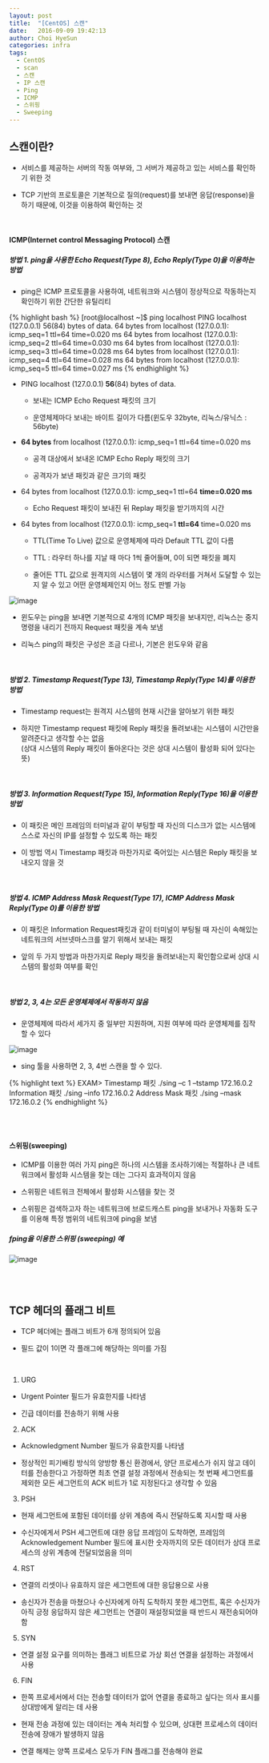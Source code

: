 ```yaml
---
layout: post
title:  "[CentOS] 스캔"
date:   2016-09-09 19:42:13
author: Choi HyeSun
categories: infra
tags:
  - CentOS
  - scan
  - 스캔
  - IP 스캔
  - Ping
  - ICMP
  - 스위핑
  - Sweeping
---
```


## 스캔이란?

- 서비스를 제공하는 서버의 작동 여부와, 그 서버가 제공하고 있는 서비스를 확인하기 위한 것

- TCP 기반의 프로토콜은 기본적으로 질의(request)를 보내면 응답(response)을 하기 때문에, 이것을 이용하여 확인하는 것

<br>

#### ICMP(Internet control Messaging Protocol) 스캔

##### 방법 1. ping을 사용한 Echo Request(Type 8), Echo Reply(Type 0)을 이용하는 방법

- ping은 ICMP 프로토콜을 사용하여, 네트워크와 시스템이 정상적으로 작동하는지 확인하기 위한 간단한 유틸리티

{% highlight bash %}
[root@localhost ~]$ ping localhost
PING localhost (127.0.0.1) 56(84) bytes of data.
64 bytes from localhost (127.0.0.1): icmp_seq=1 ttl=64 time=0.020 ms
64 bytes from localhost (127.0.0.1): icmp_seq=2 ttl=64 time=0.030 ms
64 bytes from localhost (127.0.0.1): icmp_seq=3 ttl=64 time=0.028 ms
64 bytes from localhost (127.0.0.1): icmp_seq=4 ttl=64 time=0.028 ms
64 bytes from localhost (127.0.0.1): icmp_seq=5 ttl=64 time=0.027 ms
{% endhighlight %}

- PING localhost (127.0.0.1) **56**(84) bytes of data.

  - 보내는 ICMP Echo Request 패킷의 크기
  
  - 운영체제마다 보내는 바이트 길이가 다름(윈도우 32byte, 리눅스/유닉스 : 56byte)
  
- **64 bytes** from localhost (127.0.0.1): icmp_seq=1 ttl=64 time=0.020 ms

  - 공격 대상에서 보내온 ICMP Echo Reply 패킷의 크기

  - 공격자가 보낸 패킷과 같은 크기의 패킷
  
- 64 bytes from localhost (127.0.0.1): icmp_seq=1 ttl=64 **time=0.020 ms**

  - Echo Request 패킷이 보내진 뒤 Replay 패킷을 받기까지의 시간
  
- 64 bytes from localhost (127.0.0.1): icmp_seq=1 **ttl=64** time=0.020 ms

  - TTL(Time To Live) 값으로 운영체제에 따라 Default TTL 값이 다름

  - TTL : 라우터 하나를 지날 때 마다 1씩 줄어들며, 0이 되면 패킷을 폐지

  - 줄어든 TTL 값으로 원격지의 시스템이 몇 개의 라우터를 거쳐서 도달할 수 있는지 알 수 있고 어떤 운영체제인지 어느 정도 판별 가능

![image](/img/2016-09-09/scan-001-packet1.png)

- 윈도우는 ping을 보내면 기본적으로 4개의 ICMP 패킷을 보내지만, 리눅스는 중지 명령을 내리기 전까지 Request 패킷을 계속 보냄

- 리눅스 ping의 패킷은 구성은 조금 다르나, 기본은 윈도우와 같음

<br>

##### 방법 2.	Timestamp Request(Type 13), Timestamp Reply(Type 14)를 이용한 방법

- Timestamp request는 원격지 시스템의 현재 시간을 알아보기 위한 패킷

- 하지만 Timestamp request 패킷에 Reply 패킷을 돌려보내는 시스템이 시간만을 알려준다고 생각할 수는 없음
<br>(상대 시스템의 Reply 패킷이 돌아온다는 것은 상대 시스템이 활성화 되어 있다는 뜻)

<br>

##### 방법 3. Information Request(Type 15), Information Reply(Type 16)을 이용한 방법

- 이 패킷은 메인 프레임의 터미널과 같이 부팅할 때 자신의 디스크가 없는 시스템에 스스로 자신의 IP를 설정할 수 있도록 하는 패킷

- 이 방법 역시 Timestamp 패킷과 마찬가지로 죽어있는 시스템은 Reply 패킷을 보내오지 않을 것

<br>

##### 방법 4. ICMP Address Mask Request(Type 17), ICMP Address Mask Reply(Type 0)를 이용한 방법

- 이 패킷은 Information Request패킷과 같이 터미널이 부팅될 때 자신이 속해있는 네트워크의 서브넷마스크를 알기 위해서 보내는 패킷

- 앞의 두 가지 방법과 마찬가지로 Reply 패킷을 돌려보내는지 확인함으로써 상대 시스템의 활성화 여부를 확인

<br>

##### 방법 2, 3, 4는 모든 운영체제에서 작동하지 않음

- 운영체제에 따라서 세가지 중 일부만 지원하며, 지원 여부에 따라 운영체제를 짐작할 수 있다

![image](/img/2016-09-09/scan-002-os1.png)

- sing 툴을 사용하면 2, 3, 4번 스캔을 할 수 있다.

{% highlight text %}
EXAM>
Timestamp 패킷
./sing –c 1 –tstamp 172.16.0.2
Information 패킷
./sing –info 172.16.0.2
Address Mask 패킷
./sing –mask 172.16.0.2
{% endhighlight %}

<br>
<br>

#### 스위핑(sweeping)

- ICMP를 이용한 여러 가지 ping은 하나의 시스템을 조사하기에는 적절하나 큰 네트워크에서 활성화 시스템을 찾는 데는 그다지 효과적이지 않음

- 스위핑은 네트워크 전체에서 활성화 시스템을 찾는 것

- 스위핑은 검색하고자 하는 네트워크에 브로드캐스트 ping을 보내거나 자동화 도구를 이용해 특정 범위의 네트워크에 ping을 보냄

##### fping을 이용한 스위핑 (sweeping) 예

![image](/img/2016-09-09/.png)

<br>
<br>

## TCP 헤더의 플래그 비트

- TCP 헤더에는 플래그 비트가 6개 정의되어 있음

- 필드 값이 1이면 각 플래그에 해당하는 의미를 가짐

<br> 

1. URG

  - Urgent Pointer 필드가 유효한지를 나타냄
  
  - 긴급 데이터를 전송하기 위해 사용
  
2. ACK

  - Acknowledgment Number 필드가 유효한지를 나타냄

  - 정상적인 피기배킹 방식의 양방향 통신 환경에서, 양단 프로세스가 쉬지 않고 데이터를 전송한다고 가정하면 최초 연결 설정 과정에서 전송되는 첫 번째 세그먼트를 제외한 모든 세그먼트의 ACK 비트가 1로 지정된다고 생각할 수 있음

3. PSH 

  - 현재 세그먼트에 포함된 데이터를 상위 계층에 즉시 전달하도록 지시할 때 사용
  
  - 수신자에게서 PSH 세그먼트에 대한 응답 프레임이 도착하면, 프레임의 Acknowledgement Number 필드에 표시한 숫자까지의 모든 데이터가 상대 프로세스의 상위 계층에 전달되었음을 의미
  
4. RST

  - 연결의 리셋이나 유효하지 않은 세그먼트에 대한 응답용으로 사용
  
  - 송신자가 전송을 마쳤으나 수신자에게 아직 도착하지 못한 세그먼트, 혹은 수신자가 아직 긍정 응답하지 않은 세그먼트는 연결이 재설정되었을 때 반드시 재전송되어야 함
  
5. SYN 

  - 연결 설정 요구를 의미하는 플래그 비트므로 가상 회선 연결을 설정하는 과정에서 사용

6. FIN

  - 한쪽 프로세서에서 더는 전송할 데이터가 없어 연결을 종료하고 싶다는 의사 표시를 상대방에게 알리는 데 사용
  
  - 현재 전송 과정에 있는 데이터는 계속 처리할 수 있으며, 상대편 프로세스의 데이터 전송에 장애가 발생하지 않음
  
  - 연결 해제는 양쪽 프로세스 모두가 FIN 플래그를 전송해야 완료
